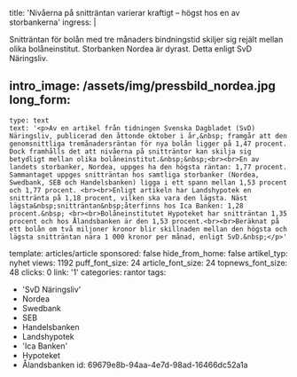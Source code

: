 title: 'Nivåerna på snitträntan varierar kraftigt – högst hos en av storbankerna'
ingress: |
  <p>Snitträntan för bolån med tre månaders bindningstid skiljer sig rejält mellan olika bolåneinstitut. Storbanken Nordea är dyrast. Detta enligt SvD Näringsliv.
  </p>
  
intro_image: /assets/img/pressbild_nordea.jpg
long_form:
  -
    type: text
    text: '<p>Av en artikel från tidningen Svenska Dagbladet (SvD) Näringsliv, publicerad den åttonde oktober i år,&nbsp; framgår att den genomsnittliga tremånadersräntan för nya bolån ligger på 1,47 procent. Dock framhålls det att nivåerna på snitträntor kan skilja sig betydligt mellan olika bolåneinstitut.&nbsp;&nbsp;<br><br>En av landets storbanker, Nordea, uppges ha den högsta räntan: 1,77 procent. Sammantaget uppges snitträntan hos samtliga storbanker (Nordea, Swedbank, SEB och Handelsbanken) ligga i ett spann mellan 1,53 procent och 1,77 procent. <br><br>Enligt artikeln har Landshypotek en snittränta på 1,18 procent, vilken ska vara den lägsta. Näst lägsta&nbsp;snitträntan&nbsp;återfinns hos Ica Banken: 1,28 procent.&nbsp; <br><br>Bolåneinstitutet Hypoteket har snitträntan 1,35 procent och hos Ålandsbanken är den 1,53 procent.<br><br>Beräknat på ett bolån om två miljoner kronor blir skillnaden mellan den högsta och lägsta snitträntan nära 1 000 kronor per månad, enligt SvD.&nbsp;</p>'
template: articles/article
sponsored: false
hide_from_home: false
artikel_typ: nyhet
views: 1192
puff_font_size: 24
article_font_size: 24
topnews_font_size: 48
clicks: 0
link: '1'
categories: rantor
tags:
  - 'SvD Näringsliv'
  - Nordea
  - Swedbank
  - SEB
  - Handelsbanken
  - Landshypotek
  - 'Ica Banken'
  - Hypoteket
  - Ålandsbanken
id: 69679e8b-94aa-4e7d-98ad-16466dc52a1a
